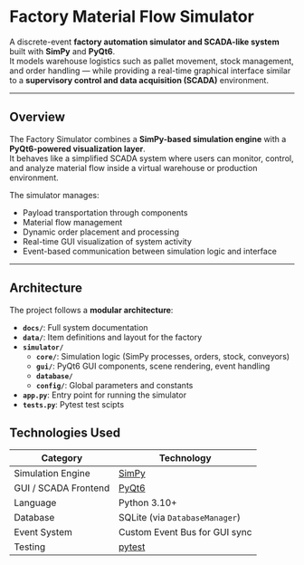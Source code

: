# Factory Material Flow Simulator

A discrete-event **factory automation simulator and SCADA-like system** built with **SimPy** and **PyQt6**.  
It models warehouse logistics such as pallet movement, stock management, and order handling — while providing a real-time graphical interface similar to a **supervisory control and data acquisition (SCADA)** environment.

---

## Overview

The Factory Simulator combines a **SimPy-based simulation engine** with a **PyQt6-powered visualization layer**.  
It behaves like a simplified SCADA system where users can monitor, control, and analyze material flow inside a virtual warehouse or production environment.

The simulator manages:
- Payload transportation through components
- Material flow management
- Dynamic order placement and processing  
- Real-time GUI visualization of system activity  
- Event-based communication between simulation logic and interface

---

## Architecture

The project follows a **modular architecture**:
- **`docs/`**: Full system documentation
- **`data/`**: Item definitions and layout for the factory
- **`simulator/`**
  - **`core/`**: Simulation logic (SimPy processes, orders, stock, conveyors)
  - **`gui/`**: PyQt6 GUI components, scene rendering, event handling
  - **`database/`**
  - **`config/`**: Global parameters and constants
- **`app.py`**: Entry point for running the simulator
- **`tests.py`**: Pytest test scipts 

## Technologies Used

| Category | Technology |
|-----------|-------------|
| Simulation Engine | [SimPy](https://simpy.readthedocs.io/) |
| GUI / SCADA Frontend | [PyQt6](https://doc.qt.io/qtforpython/) |
| Language | Python 3.10+ |
| Database | SQLite (via `DatabaseManager`) |
| Event System | Custom Event Bus for GUI sync |
| Testing | [pytest](https://docs.pytest.org/en/stable/) |
